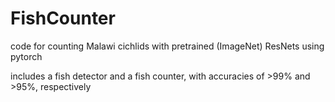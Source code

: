# FishCounter

code for counting Malawi cichlids with pretrained (ImageNet) ResNets using pytorch

includes a fish detector and a fish counter, with accuracies of >99% and >95%, respectively
